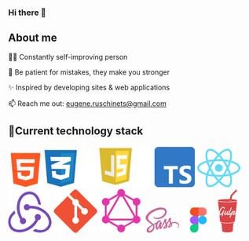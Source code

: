 ### Hi there 👋

## About me 
✍🏻 Constantly self-improving person

🍃 Be patient for mistakes, they make you stronger

✨ Inspired by developing sites & web applications 

📫 Reach me out: eugene.ruschinets@gmail.com

## 📌Current technology stack 
![image](https://github.com/Numed/Numed/blob/main/img/html.png)
![image](https://github.com/Numed/Numed/blob/main/img/css.png)
![image](https://github.com/Numed/Numed/blob/main/img/js.png)
![image](https://github.com/Numed/Numed/blob/main/img/TS.png)
![image](https://github.com/Numed/Numed/blob/main/img/react.png)
![image](https://github.com/Numed/Numed/blob/main/img/redux.png)
![image](https://github.com/Numed/Numed/blob/main/img/git.png)
![image](https://github.com/Numed/Numed/blob/main/img/GraphQL.png)
![image](https://github.com/Numed/Numed/blob/main/img/sass.png)
![image](https://github.com/Numed/Numed/blob/main/img/figma.png)
![image](https://github.com/Numed/Numed/blob/main/img/gulp.png)
